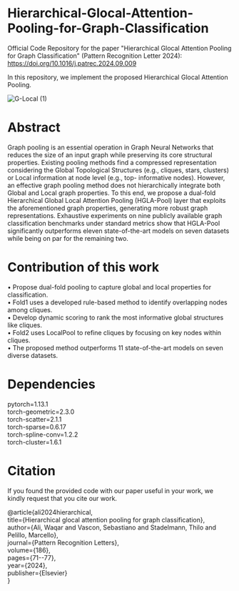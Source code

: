 # Hierarchical-Glocal-Attention-Pooling-for-Graph-Classification

Official Code Repository for the paper "Hierarchical Glocal Attention Pooling for Graph Classification" (Pattern Recognition Letter 2024): https://doi.org/10.1016/j.patrec.2024.09.009

In this repository, we implement the proposed Hierarchical Glocal Attention Pooling.

![G-Local (1)](https://github.com/user-attachments/assets/fbe4816f-ba39-4c52-8293-113f9e941b4e)

# Abstract
Graph pooling is an essential operation in Graph Neural Networks that reduces the size of an input graph while preserving its core structural properties. Existing pooling methods find a compressed representation considering the Global Topological Structures (e.g., cliques, stars, clusters) or Local information at node level (e.g., top-
 informative nodes). However, an effective graph pooling method does not hierarchically integrate both Global and Local graph properties. To this end, we propose a dual-fold Hierarchical Global Local Attention Pooling (HGLA-Pool) layer that exploits the aforementioned graph properties, generating more robust graph representations. Exhaustive experiments on nine publicly available graph classification benchmarks under standard metrics show that HGLA-Pool significantly outperforms eleven state-of-the-art models on seven datasets while being on par for the remaining two.

# Contribution of this work
• Propose dual-fold pooling to capture global and local properties for classification. <br>
• Fold1 uses a developed rule-based method to identify overlapping nodes among cliques. <br>
• Develop dynamic scoring to rank the most informative global structures like cliques. <br>
• Fold2 uses LocalPool to refine cliques by focusing on key nodes within cliques. <br>
• The proposed method outperforms 11 state-of-the-art models on seven diverse datasets.

# Dependencies
pytorch=1.13.1 <br>
torch-geometric=2.3.0 <br>
torch-scatter=2.1.1 <br>
torch-sparse=0.6.17 <br>
torch-spline-conv=1.2.2 <br>
torch-cluster=1.6.1

# Citation
If you found the provided code with our paper useful in your work, we kindly request that you cite our work.

@article{ali2024hierarchical,<br>
  title={Hierarchical glocal attention pooling for graph classification},<br>
  author={Ali, Waqar and Vascon, Sebastiano and Stadelmann, Thilo and Pelillo, Marcello},<br>
  journal={Pattern Recognition Letters},<br>
  volume={186},<br>
  pages={71--77},<br>
  year={2024},<br>
  publisher={Elsevier}<br>
}
